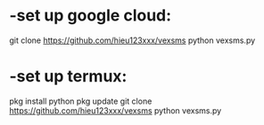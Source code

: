 # -set up google cloud:
git clone https://github.com/hieu123xxx/vexsms
python vexsms.py
# -set up termux: 
pkg install python
pkg update
git clone https://github.com/hieu123xxx/vexsms
python vexsms.py
